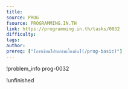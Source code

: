 ```yaml
---
title: 
source: PROG
fsource: PROGRAMMING.IN.TH
link: https://programming.in.th/tasks/0032
difficulty: 
tags: 
author: 
prereq: ["[การเขียนโปรแกรมเบื้องต้น](/prog-basic)"]
---
```


!problem_info prog-0032

!unfinished
